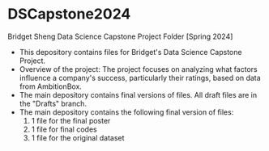# DSCapstone2024
Bridget Sheng Data Science Capstone Project Folder [Spring 2024]
- This depository contains files for Bridget's Data Science Capstone Project. 
- Overview of the project: The project focuses on analyzing what factors influence a company's success, particularly their ratings, based on data from AmbitionBox.
- The main depository contains final versions of files. All draft files are in the "Drafts" branch.
- The main depository contains the following final version of files: 
	1. 1 file for the final poster 
	2. 1 file for final codes 
	3. 1 file for the original dataset 
